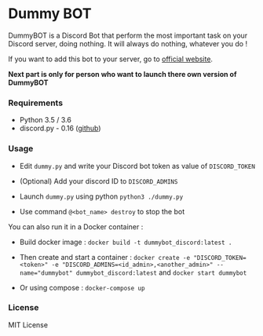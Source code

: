 # Dummy BOT

DummyBOT is a Discord Bot that perform the most important task on your Discord server, doing nothing.
It will always do nothing, whatever you do !

If you want to add this bot to your server, go to [official website](http://dummybot.pawz.xyz/).

**Next part is only for person who want to launch there own version of DummyBOT**


### Requirements

* Python 3.5 / 3.6
* discord.py - 0.16 ([github](https://github.com/Rapptz/discord.py))


### Usage

* Edit `dummy.py` and write your Discord bot token as value of `DISCORD_TOKEN`

* (Optional) Add your discord ID to `DISCORD_ADMINS`

* Launch `dummy.py` using python `python3 ./dummy.py`

* Use command `@<bot_name> destroy` to stop the bot 


You can also run it in a Docker container :

* Build docker image : `docker build -t dummybot_discord:latest .`

* Then create and start a container : `docker create -e "DISCORD_TOKEN=<token>" -e "DISCORD_ADMINS=<id_admin>,<another_admin>" --name="dummybot" dummybot_discord:latest` and `docker start dummybot`

* Or using compose : `docker-compose up`


### License

MIT License
